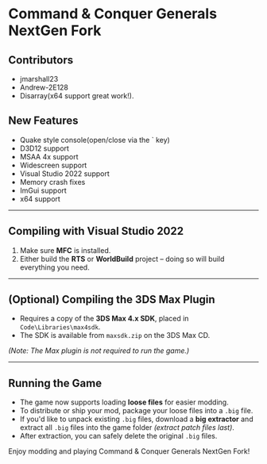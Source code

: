 # Command & Conquer Generals NextGen Fork

## Contributors
- jmarshall23
- Andrew-2E128
- Disarray(x64 support great work!).

## New Features
- Quake style console(open/close via the ` key)
- D3D12 support
- MSAA 4x support
- Widescreen support
- Visual Studio 2022 support
- Memory crash fixes
- ImGui support
- x64 support

---

## Compiling with Visual Studio 2022
1. Make sure **MFC** is installed.
2. Either build the **RTS** or **WorldBuild** project – doing so will build everything you need.

---

## (Optional) Compiling the 3DS Max Plugin
- Requires a copy of the **3DS Max 4.x SDK**, placed in `Code\Libraries\max4sdk`.
- The SDK is available from `maxsdk.zip` on the 3DS Max CD.

*(Note: The Max plugin is not required to run the game.)*

---

## Running the Game
- The game now supports loading **loose files** for easier modding.
- To distribute or ship your mod, package your loose files into a `.big` file.
- If you'd like to unpack existing `.big` files, download a **big extractor** and extract all `.big` files into the game folder *(extract patch files last)*.
- After extraction, you can safely delete the original `.big` files.

Enjoy modding and playing Command & Conquer Generals NextGen Fork!
